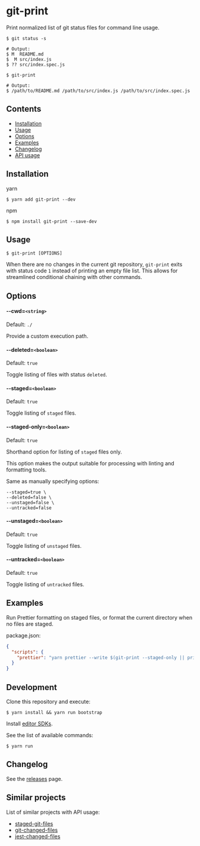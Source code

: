 # git-print

Print normalized list of git status files for command line usage.

```console
$ git status -s

# Output:
$ M  README.md
$  M src/index.js
$ ?? src/index.spec.js

$ git-print

# Output:
$ /path/to/README.md /path/to/src/index.js /path/to/src/index.spec.js
```

## Contents

- [Installation](#installation)
- [Usage](#usage)
- [Options](#options)
- [Examples](#examples)
- [Changelog](#changelog)
- [API usage](#api-usge)

## Installation

yarn

```console
$ yarn add git-print --dev
```

npm

```console
$ npm install git-print --save-dev
```

## Usage

```console
$ git-print [OPTIONS]
```

When there are no changes in the current git repository, `git-print` exits with status code `1` instead of printing an
empty file list. This allows for streamlined conditional chaining with other commands.

## Options

#### --cwd=`<string>`

Default: `./`

Provide a custom execution path.

#### --deleted=`<boolean>`

Default: `true`

Toggle listing of files with status `deleted`.

#### --staged=`<boolean>`

Default: `true`

Toggle listing of `staged` files.

#### --staged-only=`<boolean>`

Default: `true`

Shorthand option for listing of `staged` files only.

This option makes the output suitable for processing with linting and formatting tools.

Same as manually specifying options:

```console
--staged=true \
--deleted=false \
--unstaged=false \
--untracked=false
```

#### --unstaged=`<boolean>`

Default: `true`

Toggle listing of `unstaged` files.

#### --untracked=`<boolean>`

Default: `true`

Toggle listing of `untracked` files.

## Examples

Run Prettier formatting on staged files, or format the current directory when no files are staged.

package.json:

```json
{
  "scripts": {
    "prettier": "yarn prettier --write $(git-print --staged-only || printf '.')"
  }
}
```

## Development

Clone this repository and execute:

```console
$ yarn install && yarn run bootstrap
```

Install [editor SDKs](https://yarnpkg.com/getting-started/editor-sdks/).

See the list of available commands:

```console
$ yarn run
```

## Changelog

See the [releases](https://github.com/michalsvorc/git-print/releases) page.

## Similar projects

List of similar projects with API usage:

- [staged-git-files](https://www.npmjs.com/package/staged-git-files)
- [git-changed-files](https://www.npmjs.com/package/git-changed-files)
- [jest-changed-files](https://www.npmjs.com/package/jest-changed-files)
